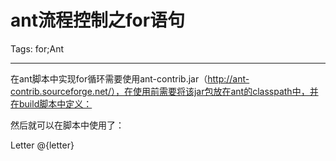 # ant流程控制之for语句
Tags: for;Ant

------

在ant脚本中实现for循环需要使用ant-contrib.jar（http://ant-contrib.sourceforge.net/），在使用前需要将该jar包放在ant的classpath中，并在build脚本中定义：

 <taskdef classpath="ant-contrib.jar" resource="net/sf/antcontrib/antlib.xml"/> 

然后就可以在脚本中使用了：

 <target name="ex"> 
 
 <echo message="The first five letters of the alphabet are:"/> 

 <for list="a,b,c,d,e" param="letter"> 
 
 <sequential> 
  
 <echo>Letter @{letter}</echo> 
  
 </sequential> 
 
 </for> 
 
 </target>